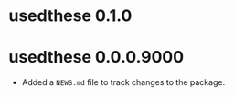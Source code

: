 # usedthese 0.1.0

# usedthese 0.0.0.9000

* Added a `NEWS.md` file to track changes to the package.
